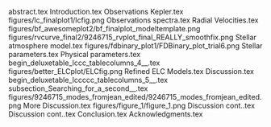 abstract.tex
Introduction.tex
Observations   Kepler.tex
figures/lc_finalplot1/lcfig.png
Observations   spectra.tex
Radial Velocities.tex
figures/bf_awesomeplot2/bf_finalplot_modeltemplate.png
figures/rvcurve_final2/9246715_rvplot_final_REALLY_smoothfix.png
Stellar atmosphere model.tex
figures/fdbinary_plot1/FDBinary_plot_trial6.png
Stellar parameters.tex
Physical parameters.tex
begin_deluxetable_lccc_tablecolumns_4__.tex
figures/better_ELCplot/ELCfig.png
Refined ELC Models.tex
Discussion.tex
begin_deluxetable_lccccc_tablecolumns_5__.tex
subsection_Searching_for_a_second__.tex
figures/9246715_modes_fromjean_edited/9246715_modes_fromjean_edited.png
More Discussion.tex
figures/figure_1/figure_1.png
Discussion cont..tex
Discussion cont..tex
Conclusion.tex
Acknowledgments.tex
